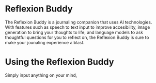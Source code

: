 # Reflexion Buddy

The Reflexion Buddy is a journaling companion that uses AI technologies. With features such as speech to text input to improve accesibility, image generation to bring your thoughts to life, and language models to ask thoughtful questions for you to reflect on, the Reflexion Buddy is sure to make your jounaling experience a blast.

# Using the Reflexion Buddy

Simply input anything on your mind, 
